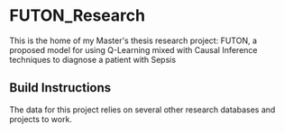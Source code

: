 # FUTON_Research
This is the home of my Master's thesis research project: FUTON, a proposed model for using Q-Learning mixed with Causal Inference techniques to diagnose a patient with Sepsis

## Build Instructions

The data for this project relies on several other research databases and projects to work.
